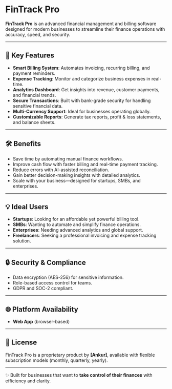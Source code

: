 # FinTrack Pro

**FinTrack Pro** is an advanced financial management and billing software designed for modern businesses to streamline their finance operations with accuracy, speed, and security.  

---

## 🚀 Key Features

- **Smart Billing System**: Automates invoicing, recurring billing, and payment reminders.  
- **Expense Tracking**: Monitor and categorize business expenses in real-time.  
- **Analytics Dashboard**: Get insights into revenue, customer payments, and financial trends.  
- **Secure Transactions**: Built with bank-grade security for handling sensitive financial data.  
- **Multi-Currency Support**: Ideal for businesses operating globally.  
- **Customizable Reports**: Generate tax reports, profit & loss statements, and balance sheets.  

---

## 🛠️ Benefits

- Save time by automating manual finance workflows.  
- Improve cash flow with faster billing and real-time payment tracking.  
- Reduce errors with AI-assisted reconciliation.  
- Gain better decision-making insights with detailed analytics.  
- Scale with your business—designed for startups, SMBs, and enterprises.  

---

## 💡 Ideal Users

- **Startups**: Looking for an affordable yet powerful billing tool.  
- **SMBs**: Wanting to automate and simplify finance operations.  
- **Enterprises**: Needing advanced analytics and global support.  
- **Freelancers**: Seeking a professional invoicing and expense tracking solution.  

---

## 🔒 Security & Compliance

- Data encryption (AES-256) for sensitive information.  
- Role-based access control for teams.  
- GDPR and SOC-2 compliant.  

---

## 🌐 Platform Availability

- **Web App** (browser-based)  
---

## 📜 License

FinTrack Pro is a proprietary product by **[Ankur]**, available with flexible subscription models (monthly, quarterly, yearly).  

---

✨ Built for businesses that want to **take control of their finances** with efficiency and clarity.  
